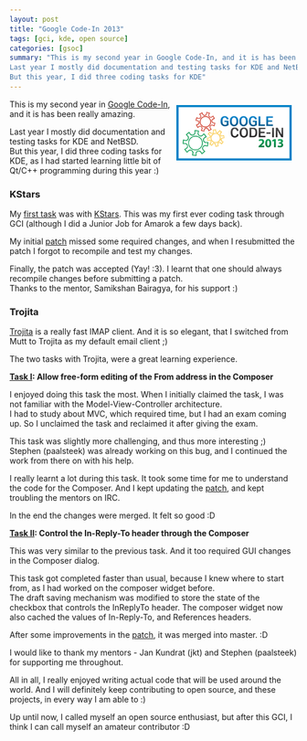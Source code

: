 ```yaml
---
layout: post
title: "Google Code-In 2013"
tags: [gci, kde, open source]
categories: [gsoc]
summary: "This is my second year in Google Code-In, and it is has been really amazing. 
Last year I mostly did documentation and testing tasks for KDE and NetBSD.  
But this year, I did three coding tasks for KDE"
---
```


<img src="/img/gci2013.png" style="width:40%; float:right; padding: 10px;" />

This is my second year in [Google Code-In](https://developers.google.com/open-source/gci/), and it is has been really amazing. 
 
Last year I mostly did documentation and testing tasks for KDE and NetBSD.  
But this year, I did three coding tasks for KDE, as I had started learning little bit of 
Qt/C++ programming during this year :)


### KStars

My [first task](https://www.google-melange.com/gci/task/view/google/gci2013/5783794355273728) was with 
[KStars](http://edu.kde.org/applications/science/kstars/). 
This was my first ever coding task through GCI (although I did a Junior Job for Amarok a few days back).  

My initial [patch](https://git.reviewboard.kde.org/r/113936/) missed some 
required changes, and when I resubmitted the patch I forgot to recompile and test my changes.

Finally, the patch was accepted (Yay! :3).
I learnt that one should always recompile changes before submitting a patch.  
Thanks to the mentor, Samikshan Bairagya, for his support :)

### Trojita

[Trojita](http://trojita.flaska.net/) is a really fast IMAP client. 
And it is so elegant, that I switched from Mutt to Trojita as my default email client ;) 

The two tasks with Trojita, were a great learning experience.

**[Task I](https://www.google-melange.com/gci/task/view/google/gci2013/6432577082621952):
Allow free-form editing of the From address in the Composer**

I enjoyed doing this task the most. When I initially claimed the task, I was not familiar
with the Model-View-Controller architecture.  
I had to study about MVC, which required time, but I had an exam coming up. So I
unclaimed the task and reclaimed it after giving the exam.

This task was slightly more challenging, and thus more interesting ;)  
Stephen (paalsteek) was already working on this bug, and I continued
the work from there on with his help.  

I really learnt a lot during this task. It took some time for me to understand the code
for the Composer. And I kept updating the [patch](https://github.com/jailuthra/trojita/commit/33b0468),
and kept troubling the mentors on IRC.

In the end the changes were merged. It felt so good :D

**[Task II](https://www.google-melange.com/gci/task/view/google/gci2013/5839379822018560):
Control the In-Reply-To header through the Composer**

This was very similar to the previous task. And it too required GUI changes in the Composer dialog.

This task got completed faster than usual, because I knew where to start from, as I had worked on the
composer widget before.  
The draft saving mechanism was modified to store the state of the checkbox that controls the InReplyTo header.
The composer widget now also cached the values of In-Reply-To, and References headers.

After some improvements in the [patch](https://git.reviewboard.kde.org/r/114319/), 
it was merged into master. :D

I would like to thank my mentors - Jan Kundrat (jkt) and Stephen (paalsteek) for supporting me throughout.

All in all, I really enjoyed writing actual code that will be used around the world.
And I will definitely keep contributing to open source, and these projects, in every way I am able to :)

Up until now, I called myself an open source enthusiast, but after this GCI,
I think I can call myself an amateur contributor :D


